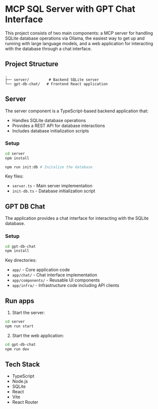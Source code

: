 # MCP SQL Server with GPT Chat Interface

This project consists of two main components: a MCP server for handling SQLite database operations via Ollama, the easiest way to get up and running with large language models, and a web application for interacting with the database through a chat interface.

## Project Structure

```
.
├── server/         # Backend SQLite server
└── gpt-db-chat/   # Frontend React application
```

## Server

The server component is a TypeScript-based backend application that:

- Handles SQLite database operations
- Provides a REST API for database interactions
- Includes database initialization scripts

### Setup

```bash
cd server
npm install

npm run init:db # Initalize the database
```

Key files:
- `server.ts` - Main server implementation
- `init-db.ts` - Database initialization script

## GPT DB Chat

The application provides a chat interface for interacting with the SQLite database.

### Setup

```bash
cd gpt-db-chat
npm install
```

Key directories:
- `app/` - Core application code
- `app/chat/` - Chat interface implementation
- `app/components/` - Reusable UI components
- `app/infra/` - Infrastructure code including API clients

## Run apps

1. Start the server:
```bash
cd server
npm run start
```

2. Start the web application:
```bash
cd gpt-db-chat
npm run dev
```

## Tech Stack

- TypeScript
- Node.js
- SQLite
- React
- Vite
- React Router
